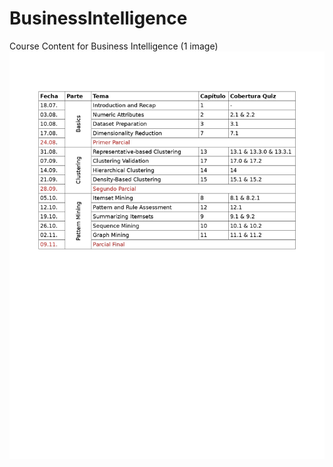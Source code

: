 # BusinessIntelligence
Course Content for Business Intelligence (1 image)
![Course Program for Business Intelligence](Course_Program_Business_Intelligence.jpg)
